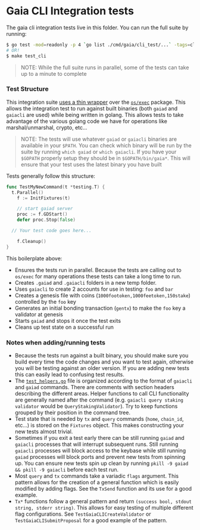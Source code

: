 # Gaia CLI Integration tests

The gaia cli integration tests live in this folder. You can run the full suite by running:

```bash
$ go test -mod=readonly -p 4 `go list ./cmd/gaia/cli_test/...` -tags=cli_test
# OR!
$ make test_cli
```
> NOTE: While the full suite runs in parallel, some of the tests can take up to a minute to complete

### Test Structure

This integration suite [uses a thin wrapper](https://godoc.org/github.com/cosmos/cosmos-sdk/tests) over the [`os/exec`](https://golang.org/pkg/os/exec/) package. This allows the integration test to run against built binaries (both `gaiad` and `gaiacli` are used) while being written in golang. This allows tests to take advantage of the various golang code we have for operations like marshal/unmarshal, crypto, etc...

> NOTE: The tests will use whatever `gaiad` or `gaiacli` binaries are available in your `$PATH`. You can check which binary will be run by the suite by running `which gaiad` or `which gaiacli`. If you have your `$GOPATH` properly setup they should be in `$GOPATH/bin/gaia*`. This will ensure that your test uses the latest binary you have built

Tests generally follow this structure:

```go
func TestMyNewCommand(t *testing.T) {
  t.Parallel()
	f := InitFixtures(t)

	// start gaiad server
	proc := f.GDStart()
	defer proc.Stop(false)

  // Your test code goes here...

	f.Cleanup()
}
```

This boilerplate above:
- Ensures the tests run in parallel. Because the tests are calling out to `os/exec` for many operations these tests can take a long time to run.
- Creates `.gaiad` and `.gaiacli` folders in a new temp folder.
- Uses `gaiacli` to create 2 accounts for use in testing: `foo` and `bar`
- Creates a genesis file with coins (`1000footoken,1000feetoken,150stake`) controlled by the `foo` key
- Generates an initial bonding transaction (`gentx`) to make the `foo` key a validator at genesis
- Starts `gaiad` and stops it once the test exits
- Cleans up test state on a successful run

### Notes when adding/running tests

- Because the tests run against a built binary, you should make sure you build every time the code changes and you want to test again, otherwise you will be testing against an older version. If you are adding new tests this can easily lead to confusing test results.
- The [`test_helpers.go`](./test_helpers.go) file is organized according to the format of `gaiacli` and `gaiad` commands. There are comments with section headers describing the different areas. Helper functions to call CLI functionality are generally named after the command (e.g. `gaiacli query staking validator` would be `QueryStakingValidator`). Try to keep functions grouped by their position in the command tree.
- Test state that is needed by `tx` and `query` commands (`home`, `chain_id`, etc...) is stored on the `Fixtures` object. This makes constructing your new tests almost trivial.
- Sometimes if you exit a test early there can be still running `gaiad` and `gaiacli` processes that will interrupt subsequent runs. Still running `gaiacli` processes will block access to the keybase while still running `gaiad` processes will block ports and prevent new tests from spinning up. You can ensure new tests spin up clean by running `pkill -9 gaiad && pkill -9 gaiacli` before each test run.
- Most `query` and `tx` commands take a variadic `flags` argument. This pattern allows for the creation of a general function which is easily modified by adding flags. See the `TxSend` function and its use for a good example.
- `Tx*` functions follow a general pattern and return `(success bool, stdout string, stderr string)`. This allows for easy testing of multiple different flag configurations. See `TestGaiaCLICreateValidator` or `TestGaiaCLISubmitProposal` for a good example of the pattern.
